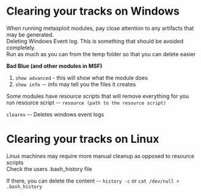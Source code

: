 # Clearing your tracks on Windows
When running metasploit modules, pay close attention to any artifacts that may be generated.  
Deleting Windows Event log. This is something that should be avoided completely.  
Run as much as you can from the temp folder so that you can delete easier  

**Bad Blue (and other modules in MSF)**  
1. ```show advanced``` - this will show what the module does
2. ```show info``` -- info may tell you the files it creates

Some modules have resource scripts that will remove everything for you  
run resource script -- ```resource (path to the resource script)```

```clearev``` -- Deletes windows event logs
# Clearing your tracks on Linux
Linux machines may require more manual cleanup as opposed to resource scripts  
Check the users .bash_history file

If there, you can delete the content -- ```history -c``` or ```cat /dev/null > .bash_history```
